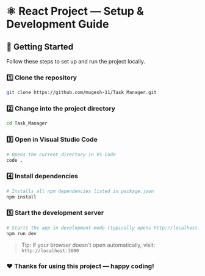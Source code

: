# ⚛️ React Project — Setup & Development Guide

## 🚀 Getting Started

Follow these steps to set up and run the project locally.

### 1️⃣ Clone the repository
```bash
git clone https://github.com/mugesh-11/Task_Manager.git
```

### 2️⃣ Change into the project directory
```bash
cd Task_Manager
```

### 3️⃣ Open in Visual Studio Code 
```bash
# Opens the current directory in VS Code
code .
```

### 4️⃣ Install dependencies
```bash
# Installs all npm dependencies listed in package.json
npm install
```

### 5️⃣ Start the development server
```bash
# Starts the app in development mode (typically opens http://localhost:3000)
npm run dev
```

> Tip: If your browser doesn't open automatically, visit: `http://localhost:3000`

### ❤️ Thanks for using this project — happy coding!
